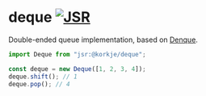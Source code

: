 # deque [![JSR](https://jsr.io/badges/@korkje/dfr)](https://jsr.io/@korkje/dfr)

Double-ended queue implementation, based on [Denque](https://github.com/invertase/denque).

```ts
import Deque from "jsr:@korkje/deque"; 

const deque = new Deque([1, 2, 3, 4]);
deque.shift(); // 1
deque.pop(); // 4
```